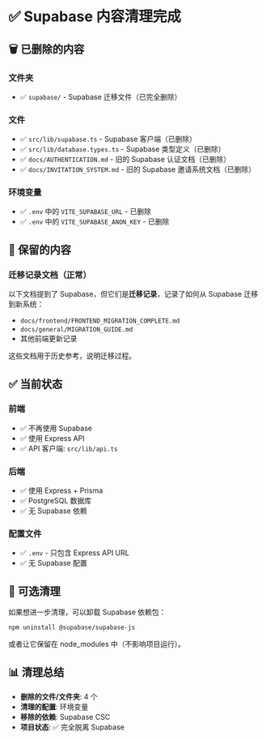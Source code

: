 # ✅ Supabase 内容清理完成

## 🗑️ 已删除的内容

### 文件夹
- ✅ `supabase/` - Supabase 迁移文件（已完全删除）

### 文件
- ✅ `src/lib/supabase.ts` - Supabase 客户端（已删除）
- ✅ `src/lib/database.types.ts` - Supabase 类型定义（已删除）
- ✅ `docs/AUTHENTICATION.md` - 旧的 Supabase 认证文档（已删除）
- ✅ `docs/INVITATION_SYSTEM.md` - 旧的 Supabase 邀请系统文档（已删除）

### 环境变量
- ✅ `.env` 中的 `VITE_SUPABASE_URL` - 已删除
- ✅ `.env` 中的 `VITE_SUPABASE_ANON_KEY` - 已删除

## 📝 保留的内容

### 迁移记录文档（正常）
以下文档提到了 Supabase，但它们是**迁移记录**，记录了如何从 Supabase 迁移到新系统：
- `docs/frontend/FRONTEND_MIGRATION_COMPLETE.md`
- `docs/general/MIGRATION_GUIDE.md`
- 其他前端更新记录

这些文档用于历史参考，说明迁移过程。

## ✅ 当前状态

### 前端
- ✅ 不再使用 Supabase
- ✅ 使用 Express API
- ✅ API 客户端: `src/lib/api.ts`

### 后端
- ✅ 使用 Express + Prisma
- ✅ PostgreSQL 数据库
- ✅ 无 Supabase 依赖

### 配置文件
- ✅ `.env` - 只包含 Express API URL
- ✅ 无 Supabase 配置

## 🧹 可选清理

如果想进一步清理，可以卸载 Supabase 依赖包：

```bash
npm uninstall @supabase/supabase-js
```

或者让它保留在 node_modules 中（不影响项目运行）。

## 📊 清理总结

- **删除的文件/文件夹**: 4 个
- **清理的配置**: 环境变量
- **移除的依赖**: Supabase CSC
- **项目状态**: ✅ 完全脱离 Supabase

